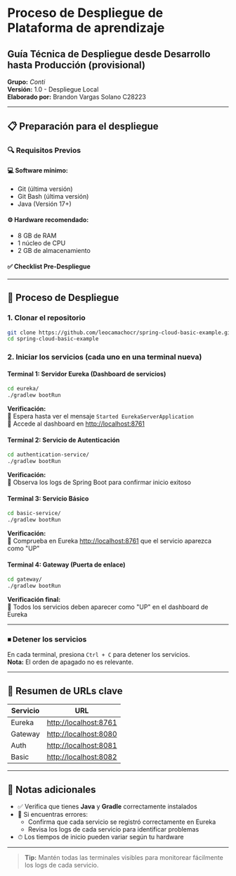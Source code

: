 # Proceso de Despliegue de **Plataforma de aprendizaje**

## Guía Técnica de Despliegue desde Desarrollo hasta Producción (provisional)

**Grupo:** _Conti_  
**Versión:** 1.0 - Despliegue Local  
**Elaborado por:** Brandon Vargas Solano C28223  

---

## 📋 Preparación para el despliegue

### 🔍 Requisitos Previos

#### 💻 Software mínimo:
- Git (última versión)
- Git Bash (última versión)
- Java (Versión 17+)

#### ⚙️ Hardware recomendado:
- 8 GB de RAM
- 1 núcleo de CPU
- 2 GB de almacenamiento

#### ✅ Checklist Pre-Despliegue

---

## 🚀 Proceso de Despliegue

### 1. Clonar el repositorio

```bash
git clone https://github.com/leocamachocr/spring-cloud-basic-example.git
cd spring-cloud-basic-example
```

### 2. Iniciar los servicios (cada uno en una terminal nueva)

#### Terminal 1: Servidor Eureka (Dashboard de servicios)
```bash
cd eureka/
./gradlew bootRun
```
**Verificación:**  
🔹 Espera hasta ver el mensaje `Started EurekaServerApplication`  
🔹 Accede al dashboard en [http://localhost:8761](http://localhost:8761)

#### Terminal 2: Servicio de Autenticación
```bash
cd authentication-service/
./gradlew bootRun
```
**Verificación:**  
🔹 Observa los logs de Spring Boot para confirmar inicio exitoso

#### Terminal 3: Servicio Básico
```bash
cd basic-service/
./gradlew bootRun
```
**Verificación:**  
🔹 Comprueba en Eureka [http://localhost:8761](http://localhost:8761) que el servicio aparezca como "UP"

#### Terminal 4: Gateway (Puerta de enlace)
```bash
cd gateway/
./gradlew bootRun
```
**Verificación final:**  
🔹 Todos los servicios deben aparecer como "UP" en el dashboard de Eureka

---

### ⏹ Detener los servicios
En cada terminal, presiona `Ctrl + C` para detener los servicios.  
**Nota:** El orden de apagado no es relevante.

---

## 🔗 Resumen de URLs clave

| Servicio  | URL                                      |
|-----------|------------------------------------------|
| Eureka    | [http://localhost:8761](http://localhost:8761) |
| Gateway   | [http://localhost:8080](http://localhost:8080) |
| Auth      | [http://localhost:8081](http://localhost:8081) |
| Basic     | [http://localhost:8082](http://localhost:8082) |

---

## 📌 Notas adicionales

- ✅ Verifica que tienes **Java** y **Gradle** correctamente instalados
- 🐞 Si encuentras errores:
  - Confirma que cada servicio se registró correctamente en Eureka
  - Revisa los logs de cada servicio para identificar problemas
- ⏱ Los tiempos de inicio pueden variar según tu hardware

---

> **Tip:** Mantén todas las terminales visibles para monitorear fácilmente los logs de cada servicio.
